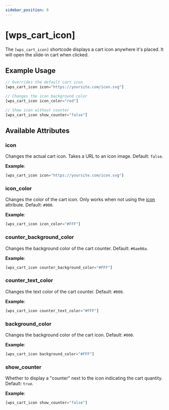 ```yaml
---
sidebar_position: 8
---
```


# [wps_cart_icon]

The `[wps_cart_icon]` shortcode displays a cart icon anywhere it's placed. It will open the slide-in cart when clicked.

## Example Usage

```js
// Overrides the default cart icon
[wps_cart_icon icon="https://yoursite.com/icon.svg"]

// Changes the icon background color
[wps_cart_icon icon_color="red"]

// Show icon without counter
[wps_cart_icon show_counter="false"]
```

## Available Attributes

### icon

Changes the actual cart icon. Takes a URL to an icon image. Default: `false`.

**Example**:

```js
[wps_cart_icon icon="https://yoursite.com/icon.svg"]
```

### icon_color

Changes the color of the cart icon. Only works when not using the [icon](#icon) attribute. Default: `#000`.

**Example**:

```js
[wps_cart_icon icon_color="#FFF"]
```

### counter_background_color

Changes the background color of the cart counter. Default: `#6ae06a`.

**Example**:

```js
[wps_cart_icon counter_background_color="#FFF"]
```

### counter_text_color

Changes the text color of the cart counter. Default: `#000`.

**Example**:

```js
[wps_cart_icon counter_text_color="#FFF"]
```

### background_color

Changes the background color of the cart icon. Default: `#000`.

**Example**:

```js
[wps_cart_icon background_color="#FFF"]
```

### show_counter

Whether to display a "counter" next to the icon indicating the cart quantity. Default: `true`.

**Example**:

```js
[wps_cart_icon show_counter="false"]
```
